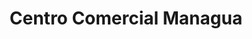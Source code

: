 ---
title: "Centro Comercial Managua"
url: /managua/centro-comercial-managua/
shop: centro comercial
---